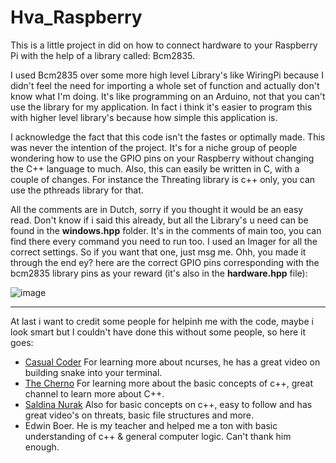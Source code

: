# Hva_Raspberry

This is a little project in did on how to connect hardware to your Raspberry Pi with the help of a library called: Bcm2835. 

I used Bcm2835 over some more high level Library's like WiringPi because I didn't feel the need for importing a whole set of function and actually don't know what I'm doing. It's like programming on an Arduino, not that you can't use the library for my application. In fact i think it's easier to program this with higher level library's because how simple this application is.  

I acknowledge the fact that this code isn't the fastes or optimally made. This was never the intention of the project. It's for a niche group of people wondering how to use the GPIO pins on your Raspberry without changing the C++ language to much. Also, this can easily be written in C, with a couple of changes. For instance the Threating library is c++ only, you can use the pthreads library for that.

All the comments are in Dutch, sorry if you thought it would be an easy read. Don't know if i said this already, but all the Library's u need can be found in the **windows.hpp** folder. It's in the comments of main too, you can find there every command you need to run too. I used an Imager for all the correct settings. So if you want that one, just msg me. Ohh, you made it through the end ey? here are the correct GPIO pins corresponding with the bcm2835 library pins as your reward (it's also in the **hardware.hpp** file):

![image](https://user-images.githubusercontent.com/67836542/160856202-260872f1-c30e-4220-9019-f7e6564b865d.png)


___

At last i want to credit some people for helpinh me with the code, maybe i look smart but I couldn't have done this without some people, so here it goes:

- [Casual Coder](https://www.youtube.com/channel/UCwA85g9HuIgg0SSjX59p0YQ) For learning more about ncurses, he has a great video on building snake into your terminal.
- [The Cherno](https://www.youtube.com/c/TheChernoProject) For learning more about the basic concepts of c++, great channel to learn more about C++.
- [Saldina Nurak](https://www.youtube.com/channel/UCl5-BV9aRaeDVohpE4sqJiQ) Also for basic concepts on c++, easy to follow and has great video's on threats, basic file structures and more.
- Edwin Boer. He is my teacher and helped me a ton with basic understanding of c++ & general computer logic. Can't thank him enough.
